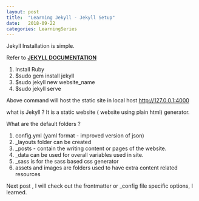 ```yaml
---
layout: post
title:  "Learning Jekyll - Jekyll Setup"
date:   2018-09-22
categories: LearningSeries
---
```


Jekyll Installation is simple.

Refer to
<b> <a href="https://jekyllrb.com/docs/" > JEKYLL DOCUMENTATION </a> </b>


1. Install Ruby
2. $sudo gem install jekyll
3. $sudo jekyll new website_name
4. $sudo jekyll serve

Above command will host the static site in local host http://127.0.0.1:4000

what is Jekyll ?
It is a static website ( website using plain html) generator.

What are the default folders ?

1. config.yml (yaml format - improved version of json)
2. _layouts folder can be created
3. _posts - contain the writing content or pages of the website.
4. _data can be used for overall variables used in site.
5. _sass is for the sass based css generator
6. assets and images are folders used to have extra content related resources

Next post , I will check out the frontmatter or _config file specific options,
I learned.
